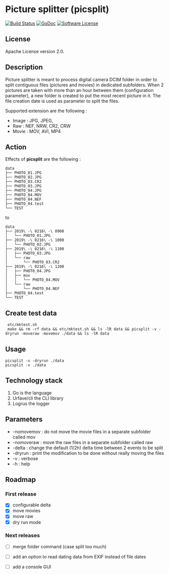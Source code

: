 # Picture splitter (picsplit)

[![Build Status](https://travis-ci.org/sebastienfr/picsplit.svg?branch=master)](https://travis-ci.org/sebastienfr/picsplit)
[![GoDoc](https://godoc.org/github.com/sebastienfr/picsplit?status.svg)](https://godoc.org/github.com/sebastienfr/picsplit)
[![Software License](http://img.shields.io/badge/license-APACHE2-blue.svg)](https://github.com/sebastienfr/picsplit/blob/master/LICENSE)

## License
Apache License version 2.0.

## Description
Picture splitter is meant to process digital camera DCIM folder
in order to split contiguous files (pictures and movies) in dedicated subfolders.
When 2 pictures are taken with more than an hour between them (configuration parameter),
a new folder is created to put the most recent picture in it.
The file creation date is used as parameter to split the files.

Supported extension are the following :

- Image : JPG, JPEG,
- Raw : NEF, NRW, CR2, CRW
- Movie : MOV, AVI, MP4

## Action

Effects of **picsplit** are the following :

```
data
├── PHOTO_01.JPG
├── PHOTO_02.JPG
├── PHOTO_03.CR2
├── PHOTO_03.JPG
├── PHOTO_04.JPG
├── PHOTO_04.MOV
├── PHOTO_04.NEF
├── PHOTO_04.test
└── TEST
```

to

```
data
├── 2019\ -\ 0216\ -\ 0900
│   └── PHOTO_01.JPG
├── 2019\ -\ 0216\ -\ 1000
│   └── PHOTO_02.JPG
├── 2019\ -\ 0216\ -\ 1100
│   ├── PHOTO_03.JPG
│   └── raw
│       └── PHOTO_03.CR2
├── 2019\ -\ 0216\ -\ 1200
│   ├── PHOTO_04.JPG
│   ├── mov
│   │   └── PHOTO_04.MOV
│   └── raw
│       └── PHOTO_04.NEF
├── PHOTO_04.test
└── TEST
```

## Create test data

     etc/mktest.sh
     make && rm -rf data && etc/mktest.sh && ls -lR data && picsplit -v -dryrun -moveraw -movemov ./data && ls -lR data

## Usage

    picsplit -v -dryrun ./data
    picsplit -v ./data

## Technology stack
1. Go is the language
2. Urfave/cli the CLI library
3. Logrus the logger

## Parameters
* -nomovemov : do not move the movie files in a separate subfolder called mov
* -nomoveraw : move the raw files in a separate subfolder called raw
* -delta : change the default (1/2h) delta time between 2 events to be split
* -dryrun : print the modification to be done without really moving the files
* -v : verbose
* -h : help

## Roadmap
### First release

- [X] configurable delta
- [X] move movies
- [X] move raw
- [X] dry run mode

### Next releases

- [ ] merge folder command (case split too much)
- [ ] add an option to read dating data from EXIF instead of file dates
- [ ] add a console GUI

